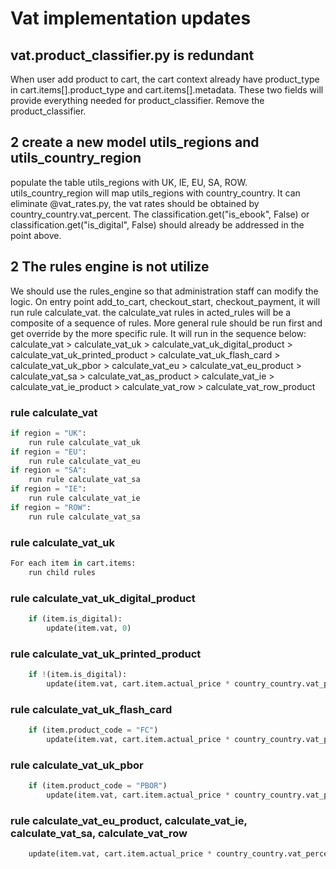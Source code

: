 # Vat implementation updates

## vat.product_classifier.py is redundant

When user add product to cart, the cart context already have product_type in cart.items[].product_type
and cart.items[].metadata. These two fields will provide everything needed for product_classifier.
Remove the product_classifier.

## 2 create a new model utils_regions and utils_country_region

populate the table utils_regions  with UK, IE, EU, SA, ROW. utils_country_region will map utils_regions with country_country.
It can eliminate @vat_rates.py, the vat rates should be obtained by country_country.vat_percent.
The classification.get("is_ebook", False) or classification.get("is_digital", False) should already be addressed in the point above.

## 2 The rules engine is not utilize

We should use the rules_engine so that administration staff can modify the logic.
On entry point add_to_cart, checkout_start, checkout_payment, it will run rule calculate_vat.
the calculate_vat rules in acted_rules will be a composite of a sequence of rules.
More general rule should be run first and get override by the more specific rule.
It will run in the sequence below:
calculate_vat
    > calculate_vat_uk
        > calculate_vat_uk_digital_product
        > calculate_vat_uk_printed_product
        > calculate_vat_uk_flash_card
        > calculate_vat_uk_pbor
    > calculate_vat_eu
        > calculate_vat_eu_product
    > calculate_vat_sa
        > calculate_vat_as_product
    > calculate_vat_ie
        > calculate_vat_ie_product
    > calculate_vat_row
        > calculate_vat_row_product

### rule calculate_vat

```python
if region = "UK":
    run rule calculate_vat_uk
if region = "EU":
    run rule calculate_vat_eu
if region = "SA":
    run rule calculate_vat_sa
if region = "IE":
    run rule calculate_vat_ie
if region = "ROW":
    run rule calculate_vat_sa
```

### rule calculate_vat_uk

```python
For each item in cart.items:
    run child rules
```

### rule calculate_vat_uk_digital_product

```python
    if (item.is_digital):
        update(item.vat, 0)    
```

### rule calculate_vat_uk_printed_product

```python
    if !(item.is_digital):
        update(item.vat, cart.item.actual_price * country_country.vat_percent)
```

### rule calculate_vat_uk_flash_card

```python
    if (item.product_code = "FC")
        update(item.vat, cart.item.actual_price * country_country.vat_percent)
```

### rule calculate_vat_uk_pbor

```python
    if (item.product_code = "PBOR")
        update(item.vat, cart.item.actual_price * country_country.vat_percent)
```




### rule calculate_vat_eu_product, calculate_vat_ie, calculate_vat_sa, calculate_vat_row

```python
    update(item.vat, cart.item.actual_price * country_country.vat_percent)
```